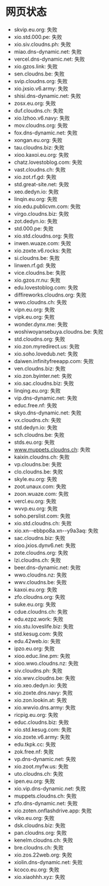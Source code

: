 # 网页状态
- skvip.eu.org: 失败
- xio.std.000.pe: 失败
- xio.siv.cloudns.ph: 失败
- miao.dns-dynamic.net: 失败
- vercel.dns-dynamic.net: 失败
- xio.gzos.link: 失败
- sen.cloudns.be: 失败
- svip.cloudns.org: 失败
- xio.jxsio.v6.army: 失败
- shisi.dns-dynamic.net: 失败
- zosx.eu.org: 失败
- duf.cloudns.ch: 失败
- xio.lzhoo.v6.navy: 失败
- mov.cloudns.org: 失败
- fox.dns-dynamic.net: 失败
- xongan.eu.org: 失败
- tau.cloudns.biz: 失败
- xioo.kaxoi.eu.org: 失败
- chatz.lovestoblog.com: 失败
- vast.cloudns.ch: 失败
- xio.zot.rf.gd: 失败
- std.great-site.net: 失败
- xeo.dedyn.io: 失败
- linqin.eu.org: 失败
- xio.edu.publicvm.com: 失败
- virgo.cloudns.biz: 失败
- zot.dedyn.io: 失败
- std.000.pe: 失败
- xio.std.cloudns.org: 失败
- inwen.wuaze.com: 失败
- xio.zoxte.v6.rocks: 失败
- si.cloudns.be: 失败
- linwen.rf.gd: 失败
- vice.cloudns.be: 失败
- xio.gzos.rr.nu: 失败
- edu.lovestoblog.com: 失败
- diffireworks.cloudns.org: 失败
- wwo.cloudns.ch: 失败
- vipn.eu.org: 失败
- vipk.eu.org: 失败
- wonder.dynx.me: 失败
- woshiwoyansebuya.cloudns.be: 失败
- std.cloudns.org: 失败
- xio.zon.myredirect.us: 失败
- xio.soho.lovedub.net: 失败
- daiwen.infinityfreeapp.com: 失败
- ven.cloudns.biz: 失败
- xio.zon.byinter.net: 失败
- xio.sac.cloudns.biz: 失败
- linqing.eu.org: 失败
- vip.dns-dynamic.net: 失败
- educ.free.nf: 失败
- skyo.dns-dynamic.net: 失败
- vx.cloudns.ch: 失败
- std.dedyn.io: 失败
- sch.cloudns.be: 失败
- stds.eu.org: 失败
- www.muppets.cloudns.ch: 失败
- kaixin.cloudns.ch: 失败
- vp.cloudns.be: 失败
- clo.cloudns.be: 失败
- skyle.eu.org: 失败
- zoot.unaux.com: 失败
- zoon.wuaze.com: 失败
- vercl.eu.org: 失败
- wvvp.eu.org: 失败
- soho.perslist.com: 失败
- xio.std.cloudns.ch: 失败
- xio.xn--ebbpo8a.xn--y9a3aq: 失败
- sac.cloudns.biz: 失败
- xioo.jxios.dynv6.net: 失败
- zote.cloudns.org: 失败
- lzi.cloudns.ch: 失败
- beer.dns-dynamic.net: 失败
- wwo.cloudns.nz: 失败
- wwv.cloudns.be: 失败
- kaxoi.eu.org: 失败
- zfo.cloudns.org: 失败
- suke.eu.org: 失败
- cdue.cloudns.ch: 失败
- edu.ezpz.work: 失败
- xio.stu.loveslife.biz: 失败
- std.kesug.com: 失败
- edu.42web.io: 失败
- ipzo.eu.org: 失败
- xioo.educ.line.pm: 失败
- xioo.wwo.cloudns.nz: 失败
- siv.cloudns.ph: 失败
- xio.wwv.cloudns.be: 失败
- xio.xeo.dedyn.io: 失败
- xio.zoxte.dns.navy: 失败
- xio.zon.lookin.at: 失败
- xio.wwvio.dns.army: 失败
- ricpig.eu.org: 失败
- educ.cloudns.biz: 失败
- xio.std.kesug.com: 失败
- xio.zoxte.v6.army: 失败
- edu.tkpk.cc: 失败
- zok.free.nf: 失败
- vp.dns-dynamic.net: 失败
- xio.zoot.myfw.us: 失败
- uto.cloudns.ch: 失败
- ipen.eu.org: 失败
- xio.vip.dns-dynamic.net: 失败
- muppets.cloudns.ch: 失败
- zfo.dns-dynamic.net: 失败
- xio.zoten.onflashdrive.app: 失败
- viko.eu.org: 失败
- dsk.cloudns.biz: 失败
- pan.cloudns.org: 失败
- kenelm.cloudns.ch: 失败
- bre.cloudns.ch: 失败
- xio.zos.22web.org: 失败
- xiolin.dns-dynamic.net: 失败
- kcoco.eu.org: 失败
- xio.xiaohhh.xyz: 失败
